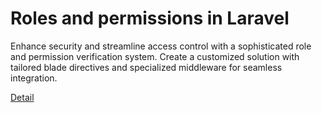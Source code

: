 # Roles and permissions in Laravel

Enhance security and streamline access control with a sophisticated role and permission verification system. Create a customized solution with tailored blade directives and specialized middleware for seamless integration. 

[Detail](https://eduitfree.com/courses/roles-and-permissions-in-laravel)